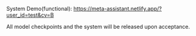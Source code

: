 System Demo(functional): https://meta-assistant.netlify.app/?user_id=test&cv=B

All model checkpoints and the system will be released upon acceptance.
